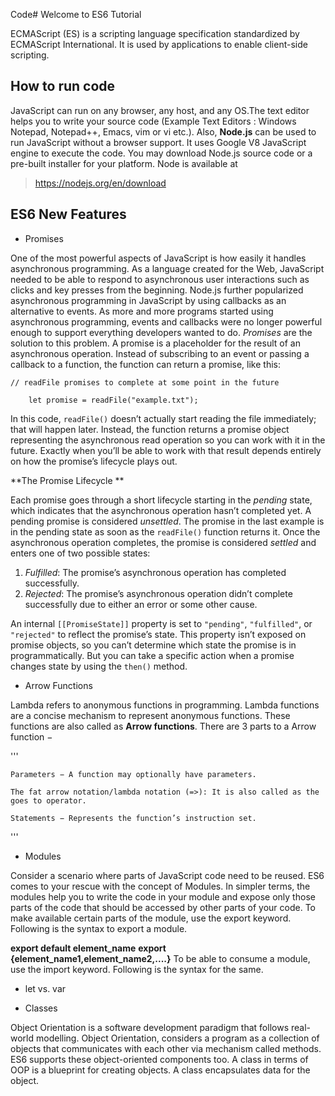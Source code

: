 Code# Welcome to ES6 Tutorial 

ECMAScript (ES) is a scripting language specification standardized by ECMAScript International. It is used by applications to enable client-side scripting.

## How to run code

JavaScript can run on any browser, any host, and any OS.The text editor helps you to write your source code (Example Text Editors : Windows Notepad, Notepad++, Emacs, vim or vi etc.). Also,  **Node.js** can be used to run JavaScript without a browser support. It uses Google V8 JavaScript engine to execute the code. You may download Node.js source code or a pre-built installer for your platform. Node is available at  
> https://nodejs.org/en/download 

## ES6 New Features

- Promises

One of the most powerful aspects of JavaScript is how easily it handles asynchronous programming. As a language created for the Web, JavaScript needed to be able to respond to asynchronous user interactions such as clicks and key presses from the beginning. Node.js further popularized asynchronous programming in JavaScript by using callbacks as an alternative to events. As more and more programs started using asynchronous programming, events and callbacks were no longer powerful enough to support everything developers wanted to do. _Promises_ are the solution to this problem.
A promise is a placeholder for the result of an asynchronous operation. Instead of subscribing to an event or passing a callback to a function, the function can return a promise, like this:

```
// readFile promises to complete at some point in the future

    let promise = readFile("example.txt");

```
In this code, `readFile()` doesn’t actually start reading the file immediately; that will happen later. Instead, the function returns a promise object representing the asynchronous read operation so you can work with it in the future. Exactly when you’ll be able to work with that result depends entirely on how the promise’s lifecycle plays out.

**The Promise Lifecycle **

Each promise goes through a short lifecycle starting in the  _pending_  state, which indicates that the asynchronous operation hasn’t completed yet. A pending promise is considered  _unsettled_. The promise in the last example is in the pending state as soon as the  `readFile()`  function returns it. Once the asynchronous operation completes, the promise is considered  _settled_  and enters one of two possible states:

1.  _Fulfilled_: The promise’s asynchronous operation has completed successfully.
2.  _Rejected_: The promise’s asynchronous operation didn’t complete successfully due to either an error or some other cause.

An internal  `[[PromiseState]]`  property is set to  `"pending"`,  `"fulfilled"`, or  `"rejected"`  to reflect the promise’s state. This property isn’t exposed on promise objects, so you can’t determine which state the promise is in programmatically. But you can take a specific action when a promise changes state by using the  `then()`  method.

- Arrow Functions

Lambda refers to anonymous functions in programming. Lambda functions are a concise mechanism to represent anonymous functions. These functions are also called as **Arrow functions**.
There are 3 parts to a Arrow function −

'''

    Parameters − A function may optionally have parameters.

    The fat arrow notation/lambda notation (=>): It is also called as the goes to operator.

    Statements − Represents the function’s instruction set.
'''

- Modules

Consider a scenario where parts of JavaScript code need to be reused. ES6 comes to your rescue with the concept of Modules.
In simpler terms, the modules help you to write the code in your module and expose only those parts of the code that should be accessed by other parts of your code.
To make available certain parts of the module, use the export keyword. Following is the syntax to export a module.

**export default element_name**
**export {element_name1,element_name2,....}**
To be able to consume a module, use the import keyword. Following is the syntax for the same.

- let vs. var

- Classes

Object Orientation is a software development paradigm that follows real-world modelling. Object Orientation, considers a program as a collection of objects that communicates with each other via mechanism called methods. ES6 supports these object-oriented components too.
A class in terms of OOP is a blueprint for creating objects. A class encapsulates data for the object.








